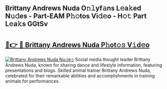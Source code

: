 ## Brittany Andrews Nuda O𝚗𝚕yf𝚊ns L𝚎a𝚔ed N𝚞𝚍es - Part-EAM P𝚑𝚘tos Vi𝚍𝚎o - H𝚘𝚝 Part L𝚎a𝚔s GGtSv

# <h2><a href="http://kf8p5tx.oniu.top/?m=Brittany+Andrews+Nuda">🔗👉 🔴 Brittany Andrews Nuda P𝚑ot𝚘𝚜 V𝚒d𝚎o</a></h2>

[![Brittany Andrews Nuda Nu𝚍e𝚜](https://i.imgur.com/0qMVB7G.gif)](http://kf8p5tx.oniu.top/?m=Brittany+Andrews+Nuda)
Social media thought leader Brittany Andrews Nuda, known for sharing dance and lifestyle information, featuring presentations and blogs. Skilled animal trainer Brittany Andrews Nuda, celebrated for their remarkable abilities and accomplishments in training animals for performances.  
